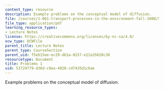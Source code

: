```yaml
---
content_type: resource
description: Example problems on the conceptual model of diffusion.
file: /courses/1-061-transport-processes-in-the-environment-fall-2008/53729779d36dc9ea4928cd7435d1c6ae_problems1.pdf
file_type: application/pdf
learning_resource_types:
- Lecture Notes
license: https://creativecommons.org/licenses/by-nc-sa/4.0/
ocw_type: OCWFile
parent_title: Lecture Notes
parent_type: CourseSection
parent_uid: f5eb15ee-ec29-db1a-0157-e22a35620c38
resourcetype: Document
title: Problems 1
uid: 53729779-d36d-c9ea-4928-cd7435d1c6ae
---
```

Example problems on the conceptual model of diffusion.